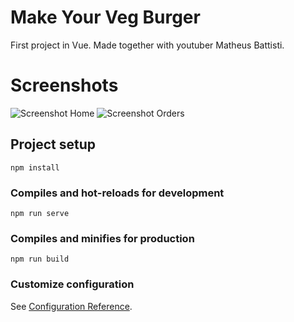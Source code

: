 # Make Your Veg Burger
First project in Vue. Made together with youtuber Matheus Battisti.

# Screenshots
<img src="ScreenchotBurger1.png" alt="Screenshot Home">
<img src="ScreenchotBurger2.png" alt="Screenshot Orders">

## Project setup
```
npm install
```

### Compiles and hot-reloads for development
```
npm run serve
```

### Compiles and minifies for production
```
npm run build
```

### Customize configuration
See [Configuration Reference](https://cli.vuejs.org/config/).
